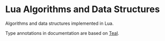 # Lua Algorithms and Data Structures

Algorithms and data structures implemented in Lua.

Type annotations in documentation are based on [Teal][50].

[50]: https://github.com/teal-language/

